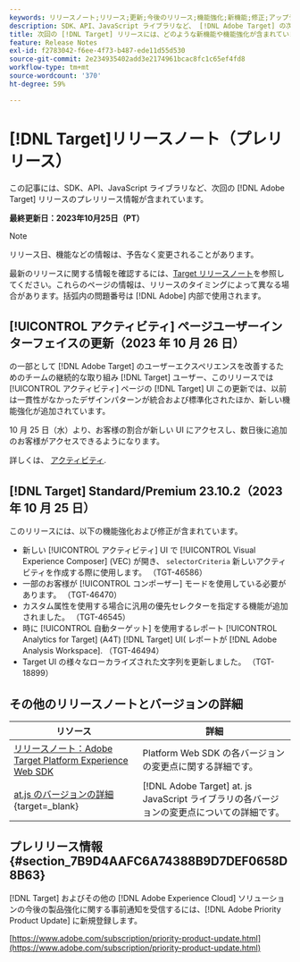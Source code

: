 ```yaml
---
keywords: リリースノート;リリース;更新;今後のリリース;機能強化;新機能;修正;アップデート;プレリリース
description: SDK、API、JavaScript ライブラリなど、 [!DNL Adobe Target] の次回のリリースに含まれている新機能、機能強化および修正について説明します。
title: 次回の [!DNL Target] リリースには、どのような新機能や機能強化が含まれていますか？
feature: Release Notes
exl-id: f2783042-f6ee-4f73-b487-ede11d55d530
source-git-commit: 2e234935402add3e2174961bcac8fc1c65ef4fd8
workflow-type: tm+mt
source-wordcount: '370'
ht-degree: 59%

---
```


# [!DNL Target]リリースノート（プレリリース）

この記事には、SDK、API、JavaScript ライブラリなど、次回の [!DNL Adobe Target] リリースのプレリリース情報が含まれています。

**最終更新日：2023年10月25日（PT）**

>[!NOTE]
>
>リリース日、機能などの情報は、予告なく変更されることがあります。
>
>最新のリリースに関する情報を確認するには、[Target リリースノート](release-notes.md)を参照してください。これらのページの情報は、リリースのタイミングによって異なる場合があります。括弧内の問題番号は [!DNL Adobe] 内部で使用されます。

## [!UICONTROL アクティビティ] ページユーザーインターフェイスの更新（2023 年 10 月 26 日）

の一部として [!DNL Adobe Target] のユーザーエクスペリエンスを改善するためのチームの継続的な取り組み [!DNL Target] ユーザー、このリリースでは [!UICONTROL アクティビティ] ページの [!DNL Target] UI この更新では、以前は一貫性がなかったデザインパターンが統合および標準化されたほか、新しい機能強化が追加されています。

10 月 25 日（水）より、お客様の割合が新しい UI にアクセスし、数日後に追加のお客様がアクセスできるようになります。

詳しくは、 [アクティビティ](/help/main/c-activities/activities.md).

## [!DNL Target] Standard/Premium 23.10.2（2023 年 10 月 25 日）

このリリースには、以下の機能強化および修正が含まれています。

* 新しい [!UICONTROL アクティビティ] UI で [!UICONTROL Visual Experience Composer] (VEC) が開き、 `selectorCriteria` 新しいアクティビティを作成する際に使用します。 （TGT-46586）
* 一部のお客様が [!UICONTROL コンポーザー] モードを使用している必要があります。 （TGT-46470）
* カスタム属性を使用する場合に汎用の優先セレクターを指定する機能が追加されました。 （TGT-46545）
* 時に [!UICONTROL 自動ターゲット] を使用するレポート [!UICONTROL Analytics for Target] (A4T) [!DNL Target] UI( レポートが [!DNL Adobe Analysis Workspace]. （TGT-46494）
* Target UI の様々なローカライズされた文字列を更新しました。 （TGT-18899）

## その他のリリースノートとバージョンの詳細

| リソース | 詳細 |
|--- |--- |
| [リリースノート：Adobe Target Platform Experience Web SDK](https://experienceleague.adobe.com/docs/experience-platform/edge/release-notes.html?lang=ja) | Platform Web SDK の各バージョンの変更点に関する詳細です。 |
| [at.js のバージョンの詳細](https://experienceleague.corp.adobe.com/docs/target-dev/developer/client-side/at-js-implementation/target-atjs-versions.html?lang=ja){target=_blank} | [!DNL Adobe Target] at. js JavaScript ライブラリの各バージョンの変更点についての詳細です。 |

## プレリリース情報 {#section_7B9D4AAFC6A74388B9D7DEF0658D8B63}

[!DNL Target] およびその他の [!DNL Adobe Experience Cloud] ソリューションの今後の製品強化に関する事前通知を受信するには、[!DNL Adobe Priority Product Update] に新規登録します。

[https://www.adobe.com/subscription/priority-product-update.html](https://www.adobe.com/subscription/priority-product-update.html)

